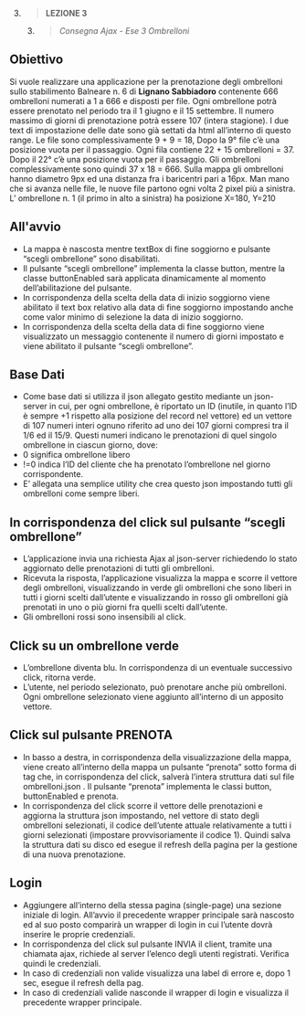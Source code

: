 3. > **LEZIONE 3**
     3. > *Consegna Ajax - Ese 3 Ombrelloni*
     
## Obiettivo
Si vuole realizzare una applicazione per la prenotazione degli ombrelloni sullo stabilimento Balneare n. 6 di **Lignano Sabbiadoro** contenente 666 ombrelloni numerati a 1 a 666
e disposti per file. Ogni ombrellone potrà essere prenotato nel periodo tra il 1 giugno e il 15 settembre. Il numero massimo di giorni di prenotazione potrà essere 107 (intera stagione).
I due text di impostazione delle date sono già settati da html all’interno di questo range. Le file sono complessivamente 9 + 9 = 18, Dopo la 9° file c’è una posizione vuota per
il passaggio. Ogni fila contiene 22 + 15 ombrelloni = 37. Dopo il 22° c’è una posizione vuota per il passaggio. Gli ombrelloni complessivamente sono quindi 37 x 18 = 666. 
Sulla mappa gli ombrelloni hanno diametro 9px ed una distanza fra i baricentri pari a 16px. Man mano che si avanza nelle file, le nuove file partono ogni volta 2 pixel più a sinistra.
L’ ombrellone n. 1 (il primo in alto a sinistra) ha posizione X=180, Y=210

## All'avvio
- La mappa è nascosta mentre textBox di fine soggiorno e pulsante “scegli ombrellone” sono disabilitati. 
- Il pulsante “scegli ombrellone” implementa la classe button, mentre la classe buttonEnabled sarà applicata dinamicamente al momento dell’abilitazione del pulsante.
- In corrispondenza della scelta della data di inizio soggiorno viene abilitato il text box relativo alla data di fine soggiorno impostando anche come valor minimo di selezione la
  data di inizio soggiorno.
- In corrispondenza della scelta della data di fine soggiorno viene visualizzato un messaggio contenente il numero di giorni impostato e viene abilitato il pulsante “scegli ombrellone”.

## Base Dati
- Come base dati si utilizza il json allegato gestito mediante un json-server in cui, per ogni ombrellone, è riportato un ID (inutile, in quanto l’ID è sempre +1 rispetto alla
posizione del record nel vettore) ed un vettore di 107 numeri interi ognuno riferito ad uno dei 107 giorni compresi tra il 1/6 ed il 15/9. Questi numeri indicano le prenotazioni di quel singolo ombrellone in ciascun giorno, dove:
- 0 significa ombrellone libero
- !=0 indica l’ID del cliente che ha prenotato l’ombrellone nel giorno corrispondente.
- E’ allegata una semplice utility che crea questo json impostando tutti gli ombrelloni come sempre liberi.

## In corrispondenza del click sul pulsante “scegli ombrellone”
- L’applicazione invia una richiesta Ajax al json-server richiedendo lo stato aggiornato delle prenotazioni di tutti gli ombrelloni. 
- Ricevuta la risposta, l’applicazione visualizza la mappa e scorre il vettore degli ombrelloni, visualizzando in verde gli ombrelloni che sono liberi in tutti i giorni scelti 
  dall’utente e visualizzando in rosso gli ombrelloni già prenotati in uno o più giorni fra quelli scelti dall’utente.
- Gli ombrelloni rossi sono insensibili al click.

## Click su un ombrellone verde
- L’ombrellone diventa blu. In corrispondenza di un eventuale successivo click, ritorna verde.
- L’utente, nel periodo selezionato, può prenotare anche più ombrelloni. Ogni ombrellone selezionato viene aggiunto all’interno di un apposito vettore.

## Click sul pulsante PRENOTA
- In basso a destra, in corrispondenza della visualizzazione della mappa, viene creato all’interno della mappa un pulsante “prenota” sotto forma di tag <a> che, in corrispondenza
  del click, salverà l’intera struttura dati sul file ombrelloni.json . Il pulsante “prenota” implementa le classi button, buttonEnabled e prenota.
- In corrispondenza del click scorre il vettore delle prenotazioni e aggiorna la struttura json impostando, nel vettore di stato degli ombrelloni selezionati, il codice dell’utente
  attuale relativamente a tutti i giorni selezionati (impostare provvisoriamente il codice 1). Quindi salva la struttura dati su disco ed esegue il refresh della pagina per la
  gestione di una nuova prenotazione.
  
## Login
- Aggiungere all’interno della stessa pagina (single-page) una sezione iniziale di login. All’avvio il precedente wrapper principale sarà nascosto ed al suo posto comparirà un 
  wrapper di login in cui l’utente dovrà inserire le proprie credenziali.
- In corrispondenza del click sul pulsante INVIA il client, tramite una chiamata ajax, richiede al server l’elenco degli utenti registrati. Verifica quindi le credenziali.
- In caso di credenziali non valide visualizza una label di errore e, dopo 1 sec, esegue il refresh della pag.
- In caso di credenziali valide nasconde il wrapper di login e visualizza il precedente wrapper principale.
